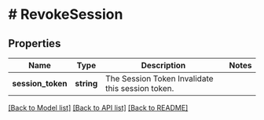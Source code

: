 # # RevokeSession

## Properties

Name | Type | Description | Notes
------------ | ------------- | ------------- | -------------
**session_token** | **string** | The Session Token  Invalidate this session token. |

[[Back to Model list]](../../README.md#models) [[Back to API list]](../../README.md#endpoints) [[Back to README]](../../README.md)
